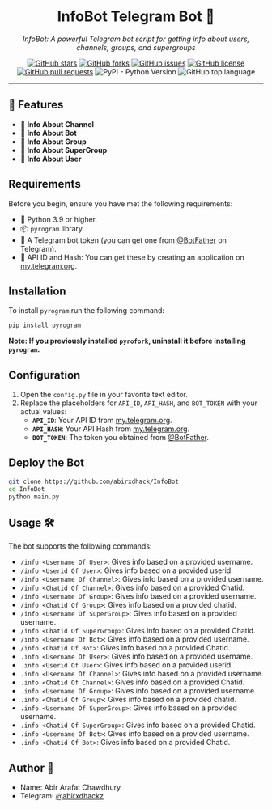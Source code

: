 <h1 align="center">InfoBot Telegram Bot 🌌</h1>

<p align="center">
  <em>InfoBot: A powerful Telegram bot script for getting info about users, channels, groups, and supergroups</em>
</p>

<p align="center">
  <a href="https://github.com/abirxdhack/InfoBot/stargazers"><img alt="GitHub stars" src="https://img.shields.io/github/stars/abirxdhack/InfoBot?style=social"></a>
  <a href="https://github.com/abirxdhack/InfoBot/network/members"><img alt="GitHub forks" src="https://img.shields.io/github/forks/abirxdhack/InfoBot?style=social"></a>
  <a href="https://github.com/abirxdhack/InfoBot/issues"><img alt="GitHub issues" src="https://img.shields.io/github/issues/abirxdhack/InfoBot"></a>
  <a href="https://github.com/abirxdhack/InfoBot/blob/main/LICENSE"><img alt="GitHub license" src="https://img.shields.io/github/license/abirxdhack/InfoBot"></a>
  <a href="https://github.com/abirxdhack/InfoBot/pulls"><img alt="GitHub pull requests" src="https://img.shields.io/github/issues-pr/abirxdhack/InfoBot"></a>
  <img alt="PyPI - Python Version" src="https://img.shields.io/pypi/pyversions/pyrogram">
  <img alt="GitHub top language" src="https://img.shields.io/github/languages/top/abirxdhack/InfoBot">
</p>

<hr>

## 🌟 Features

- 📡 **Info About Channel**
- 🤖 **Info About Bot**
- 👥 **Info About Group**
- 🏢 **Info About SuperGroup**
- 👤 **Info About User**

## Requirements

Before you begin, ensure you have met the following requirements:

- 🐍 Python 3.9 or higher.
- 📦 `pyrogram` library.
- 🤖 A Telegram bot token (you can get one from [@BotFather](https://t.me/BotFather) on Telegram).
- 🔑 API ID and Hash: You can get these by creating an application on [my.telegram.org](https://my.telegram.org).

## Installation

To install `pyrogram` run the following command:

```bash
pip install pyrogram 
```

**Note: If you previously installed `pyrofork`, uninstall it before installing `pyrogram`.**

## Configuration

1. Open the `config.py` file in your favorite text editor.
2. Replace the placeholders for `API_ID`, `API_HASH`, and `BOT_TOKEN` with your actual values:
   - **`API_ID`**: Your API ID from [my.telegram.org](https://my.telegram.org).
   - **`API_HASH`**: Your API Hash from [my.telegram.org](https://my.telegram.org).
   - **`BOT_TOKEN`**: The token you obtained from [@BotFather](https://t.me/BotFather).

## Deploy the Bot

```sh
git clone https://github.com/abirxdhack/InfoBot
cd InfoBot
python main.py
```

## Usage 🛠️

The bot supports the following commands:

- `/info <Username Of User>`: Gives info based on a provided username.
- `/info <Userid Of User>`: Gives info based on a provided userid.
- `/info <Username Of Channel>`: Gives info based on a provided username.
- `/info <Chatid Of Channel>`: Gives info based on a provided Chatid.
- `/info <Username Of Group>`: Gives info based on a provided username.
- `/info <Chatid Of Group>`: Gives info based on a provided chatid.
- `/info <Username Of SuperGroup>`: Gives info based on a provided username.
- `/info <Chatid Of SuperGroup>`: Gives info based on a provided Chatid.
- `/info <Username Of Bot>`: Gives info based on a provided username.
- `/info <Chatid Of Bot>`: Gives info based on a provided Chatid.
- `.info <Username Of User>`: Gives info based on a provided username.
- `.info <Userid Of User>`: Gives info based on a provided userid.
- `.info <Username Of Channel>`: Gives info based on a provided username.
- `.info <Chatid Of Channel>`: Gives info based on a provided Chatid.
- `.info <Username Of Group>`: Gives info based on a provided username.
- `.info <Chatid Of Group>`: Gives info based on a provided chatid.
- `.info <Username Of SuperGroup>`: Gives info based on a provided username.
- `.info <Chatid Of SuperGroup>`: Gives info based on a provided Chatid.
- `.info <Username Of Bot>`: Gives info based on a provided username.
- `.info <Chatid Of Bot>`: Gives info based on a provided Chatid.

## Author 📝

- Name: Abir Arafat Chawdhury
- Telegram: [@abirxdhackz](https://t.me/abirxdhackz)

